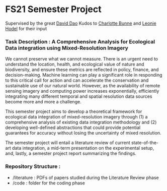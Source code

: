 # FS21 Semester Project
Supervised by the great [David Dao](https://daviddao.org/#)
Kudos to [Charlotte Bunne](https://www.bunne.ch/) and [Leonie Hodel](https://epl.ethz.ch/people/person-detail.MTg4NzE3.TGlzdC8zNDQwLDEwMTA3MDI4Mg==.html) for their input

### Task Description : A Comprehensive Analysis for Ecological Data integration using Mixed-Resolution Imagery
We cannot preserve what we cannot measure. There is an urgent need to understand the location, health, and ecological value of nature and biodiversity, and ensure these metrics are reflected in policy, finance, and decision-making. Machine learning can play a significant role in responding to this critical call for action and can accelerate the conservation and sustainable use of our natural world. However, as the availability of remote sensing imagery and computing power increases exponentially, efficiently integrating many different temporal and spatial resolution data sources become more and more a challenge.

This semester project aims to develop a theoretical framework for ecological data integration of mixed-resolution imagery through (1) a comprehensive analysis of existing data integration methodology and (2) developing well-defined abstractions that could provide potential guarantees for accuracy without losing the uncertainty of mixed resolution.

The semester project will entail a literature review of current state-of-the-art data integration, a mid-term presentation on the experimental setup, and, lastly, a semester project report summarizing the findings.

### Repository Structure : 
- /literature : PDFs of papers studied during the Literature Review phase
- /code : folder for the coding phase
